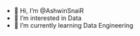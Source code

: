 - 👋 Hi, I’m @AshwinSnaiR
- 👀 I’m interested in Data 
- 🌱 I’m currently learning Data Engineering


<!---
AshwinSnaiR/AshwinSnaiR is a ✨ special ✨ repository because its `README.md` (this file) appears on your GitHub profile.
You can click the Preview link to take a look at your changes.
--->
